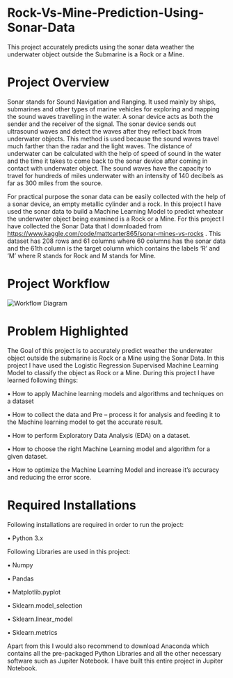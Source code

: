 # Rock-Vs-Mine-Prediction-Using-Sonar-Data
This project accurately predicts using the sonar data weather the underwater object outside the Submarine is a Rock or a Mine.

# Project Overview
Sonar stands for Sound Navigation and Ranging. It used mainly by ships, submarines and other types of marine vehicles for exploring and mapping the sound waves travelling in the water. A sonar device acts as both the sender and the receiver of the signal. The sonar device sends out ultrasound waves and detect the waves after they reflect back from underwater objects. This method is used because the sound waves travel much farther than the radar and the light waves. The distance of underwater can be calculated with the help of speed of sound in the water and the time it takes to come back to the sonar device after coming in contact with underwater object. The sound waves have the capacity to travel for hundreds of miles underwater with an intensity of 140 decibels as far as 300 miles from the source.

For practical purpose the sonar data can be easily collected with the help of a sonar device, an empty metallic cylinder and a rock. In this project I have used the sonar data to build a Machine Learning Model to predict wheatear the underwater object being examined is a Rock or a Mine. For this project I have collected the Sonar Data that I downloaded from https://www.kaggle.com/code/mattcarter865/sonar-mines-vs-rocks . This dataset has 208 rows and 61 columns where 60 columns has the sonar data and the 61th column is the target column which contains the labels ‘R’ and ‘M’ where R stands for Rock and M stands for Mine. 

# Project Workflow
![Workflow Diagram](https://user-images.githubusercontent.com/74102049/161904163-4812b00c-ea57-4af9-827d-21f225f25b62.jpeg)

# Problem Highlighted

The Goal of this project is to accurately predict weather the underwater object outside the submarine is Rock or a Mine using the Sonar Data. In this project I have used the Logistic Regression Supervised Machine Learning Model to classify the object as Rock or a Mine.
During this project I have learned following things:

  •	How to apply Machine learning models and algorithms and techniques on a dataset 
  
  •	How to collect the data and Pre – process it for analysis and feeding it to the Machine learning model to get the accurate result.
  
  •	How to perform Exploratory Data Analysis (EDA) on a dataset.
  
  •	How to choose the right Machine Learning model and algorithm for a given dataset.
  
  •	How to optimize the Machine Learning Model and increase it’s accuracy and reducing the error score.
  
# Required Installations

Following installations are required in order to run the project:

•	Python 3.x

Following Libraries are used in this project:

•	Numpy

•	Pandas

•	Matplotlib.pyplot

•	Sklearn.model_selection 

•	Sklearn.linear_model

•	Sklearn.metrics

Apart from this I would also recommend to download Anaconda which contains all the pre-packaged Python Libraries and all the other necessary software such as Jupiter Notebook. I have built this entire project in Jupiter Notebook.

